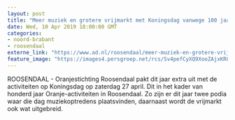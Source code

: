 ```yaml
---
layout: post
title: "Meer muziek en grotere vrijmarkt met Koningsdag vanwege 100 jaar Oranjeactiviteiten in Roosendaal"
date: Wed, 10 Apr 2019 18:00:00 GMT
categories: 
- noord-brabant 
- roosendaal 
externe_link: "https://www.ad.nl/roosendaal/meer-muziek-en-grotere-vrijmarkt-met-koningsdag-vanwege-100-jaar-oranjeactiviteiten-in-roosendaal~acc557bf/"
feature_image: "https://images4.persgroep.net/rcs/Sv4pefCyXQ9XooZAjxKR8xh5SIE/diocontent/101657245/_fitwidth/400/?appId=21791a8992982cd8da851550a453bd7f&quality=0.7"
---
```


ROOSENDAAL - Oranjestichting Roosendaal pakt dit jaar extra uit met de activiteiten op Koningsdag op zaterdag 27 april. Dit in het kader van honderd jaar Oranje-activiteiten in Roosendaal. Zo zijn er dit jaar twee podia waar die dag muziekoptredens plaatsvinden, daarnaast wordt de vrijmarkt ook wat uitgebreid.
